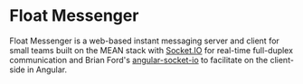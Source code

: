 # Float Messenger

Float Messenger is a web-based instant messaging server and client for small teams built on the MEAN stack with [Socket.IO](http://socket.io/) for real-time full-duplex communication and Brian Ford's [angular-socket-io](https://github.com/btford/angular-socket-io) to facilitate on the client-side in Angular.

